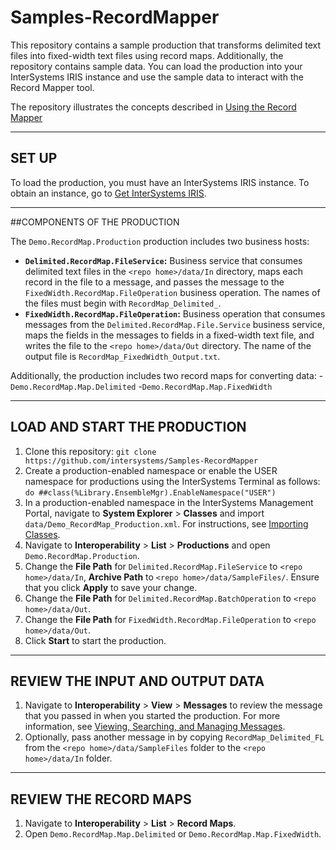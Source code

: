 # Samples-RecordMapper
This repository contains a sample production that transforms delimited text files into fixed-width text files using record maps. Additionally, the repository contains sample data. You can load the production into your InterSystems IRIS instance and use the sample data to interact with the Record Mapper tool.

The repository illustrates the concepts described in [Using the Record Mapper](https://docs.intersystems.com/irislatest/csp/docbook/DocBook.UI.Page.cls?KEY=EGDV_recmap)

---

## SET UP
To load the production, you must have an InterSystems IRIS instance. To obtain an instance, go to [Get InterSystems IRIS](https://learning.intersystems.com/course/view.php?name=Get%20InterSystems%20IRIS).

---

##COMPONENTS OF THE PRODUCTION

The `Demo.RecordMap.Production` production includes two business hosts:
- **`Delimited.RecordMap.FileService`:** Business service that consumes delimited text files in the `<repo home>/data/In` directory, maps each record in the file to a message, and passes the message to the `FixedWidth.RecordMap.FileOperation` business operation. The names of the files must begin with `RecordMap_Delimited_`.
- **`FixedWidth.RecordMap.FileOperation`:** Business operation that consumes messages from the `Delimited.RecordMap.File.Service` business service, maps the fields in the messages to fields in a fixed-width text file, and writes the file to the `<repo home>/data/Out` directory. The name of the output file is `RecordMap_FixedWidth_Output.txt`.

Additionally, the production includes two record maps for converting data:
-`Demo.RecordMap.Map.Delimited`
-`Demo.RecordMap.Map.FixedWidth`

---

## LOAD AND START THE PRODUCTION 
1) Clone this repository: 
	`git clone https://github.com/intersystems/Samples-RecordMapper`
2) Create a production-enabled namespace or enable the USER namespace for productions using the InterSystems Terminal as follows:
	`do ##class(%Library.EnsembleMgr).EnableNamespace("USER")`
3) In a production-enabled namespace in the InterSystems Management Portal, navigate to **System Explorer** > **Classes** and import `data/Demo_RecordMap_Production.xml`.
	For instructions, see [Importing Classes](https://https://docs.intersystems.com/irislatest/csp/docbook/DocBook.UI.Page.cls?KEY=ACLS_import).
4) Navigate to **Interoperability** > **List** > **Productions** and open `Demo.RecordMap.Production`.
5) Change the **File Path** for `Delimited.RecordMap.FileService` to `<repo home>/data/In`, **Archive Path** to `<repo home>/data/SampleFiles/`. 
	Ensure that you click **Apply** to save your change.
6) Change the **File Path** for `Delimited.RecordMap.BatchOperation` to `<repo home>/data/Out`. 
7) Change the **File Path** for `FixedWidth.RecordMap.FileOperation` to `<repo home>/data/Out`.
6) Click **Start** to start the production.
 
---

## REVIEW THE INPUT AND OUTPUT DATA
 
1) Navigate to **Interoperability** > **View** > **Messages** to review the message that you passed in when you started the production.
	For more information, see [Viewing, Searching, and Managing Messages](https://docs.intersystems.com/irislatest/csp/docbook/Doc.View.cls?KEY=EMONITOR_message).
2) Optionally, pass another message in by copying `RecordMap_Delimited_FL` from the `<repo home>/data/SampleFiles` folder to the `<repo home>/data/In` folder.

---

## REVIEW THE RECORD MAPS
1) Navigate to **Interoperability** > **List** > **Record Maps**.
2) Open `Demo.RecordMap.Map.Delimited` or `Demo.RecordMap.Map.FixedWidth`.